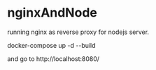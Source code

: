 # nginxAndNode
running nginx as reverse proxy for nodejs server.

docker-compose up -d --build

and go to http://localhost:8080/

